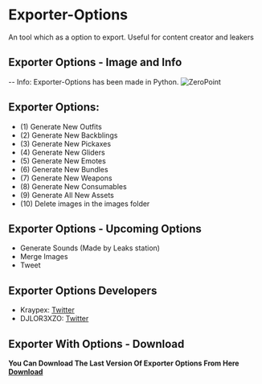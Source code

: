 # Exporter-Options
An tool which as a option to export. Useful for content creator and leakers

## Exporter Options - Image and Info
-- Info: Exporter-Options has been made in Python.
![ZeroPoint](https://cdn.discordapp.com/attachments/788713671651360822/911913153745534986/unknown.png)

## Exporter Options:

- (1) Generate New Outfits
- (2) Generate New Backblings
- (3) Generate New Pickaxes
- (4) Generate New Gliders
- (5) Generate New Emotes
- (6) Generate New Bundles
- (7) Generate New Weapons
- (8) Generate New Consumables
- (9) Generate All New Assets
- (10) Delete images in the images folder

## Exporter Options - Upcoming Options

 - Generate Sounds (Made by Leaks station)
 - Merge Images
 - Tweet

## Exporter Options Developers

* Kraypex: [Twitter](https://twitter.com/Kraypex) 
* DJLOR3XZO: [Twitter](https://twitter.com/djlorenzouasset)

## Exporter With Options - Download

**You Can Download The Last Version Of Exporter Options From Here [Download](https://github.com/Kraypex/Exporter-With-Options/tree/latest)** 
